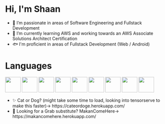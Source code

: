 <h1>Hi, I'm Shaan</h1>

- 👀 I’m passionate in areas of Software Engineering and Fullstack Development
- 🌱 I’m currently learning AWS and working towards an AWS Associate Solutions Architect Certification
- 🐟 I'm proficient in areas of Fullstack Development (Web / Android)

<h1>Languages</h1> 
<img src="https://upload.wikimedia.org/wikipedia/commons/7/74/Kotlin_Icon.png" width="50px" height="50px"/>
<img src="https://upload.wikimedia.org/wikipedia/commons/c/c3/Python-logo-notext.svg" width="50px" height="50px"/>
<img src="https://upload.wikimedia.org/wikipedia/commons/9/99/Unofficial_JavaScript_logo_2.svg" width="50px" height="50px"/>
<img src="https://upload.wikimedia.org/wikipedia/commons/6/61/HTML5_logo_and_wordmark.svg" width="50px" height="50px"/>

<img src="https://upload.wikimedia.org/wikipedia/commons/d/d5/CSS3_logo_and_wordmark.svg" width="50px" height="50px"/>

<img src="" width="50px" height="50px"/>

<img src="https://upload.wikimedia.org/wikipedia/commons/6/61/HTML5_logo_and_wordmark.svg" width="50px" height="50px"/>

<img src="https://upload.wikimedia.org/wikipedia/commons/6/61/HTML5_logo_and_wordmark.svg" width="50px" height="50px"/>

<img src="https://upload.wikimedia.org/wikipedia/commons/6/61/HTML5_logo_and_wordmark.svg" width="50px" height="50px"/>




<ul>
<li>
  ✨ Cat or Dog? (might take some time to load, looking into tensorserve to make this faster)-> https://cateordoge.herokuapp.com/  
</li>
<li>
  🍔 Looking for a Grab substitute? MakanComeHere-> https://makancomehere.herokuapp.com/ 
</li>
</ul>


<!---
mxixqc/mxixqc is a ✨ special ✨ repository because its `README.md` (this file) appears on your GitHub profile.
You can click the Preview link to take a look at your changes.
--->
